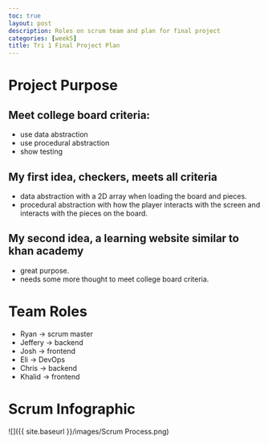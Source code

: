 ```yaml
---
toc: true
layout: post
description: Roles on scrum team and plan for final project
categories: [week5]
title: Tri 1 Final Project Plan
---
```

# Project Purpose
## Meet college board criteria:
  - use data abstraction
  - use procedural abstraction
  - show testing

## My first idea, checkers, meets all criteria
  - data abstraction with a 2D array when loading the board and pieces.
  - procedural abstraction with how the player interacts with the screen and interacts with the pieces on the board.

## My second idea, a learning website similar to khan academy
  - great purpose.
  - needs some more thought to meet college board criteria.

# Team Roles
- Ryan -> scrum master
- Jeffery -> backend
- Josh -> frontend
- Eli -> DevOps
- Chris -> backend
- Khalid -> frontend

# Scrum Infographic
![]({{ site.baseurl }}/images/Scrum Process.png)